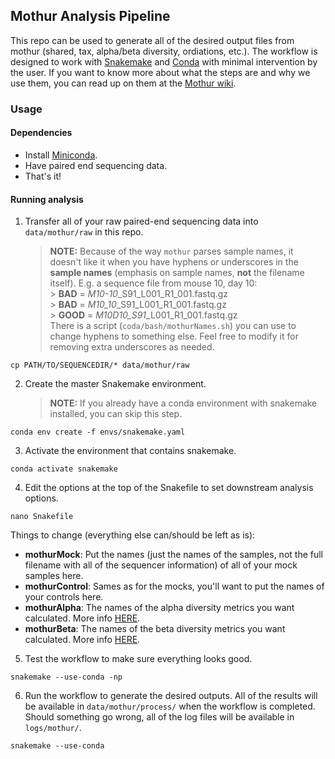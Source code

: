## Mothur Analysis Pipeline

This repo can be used to generate all of the desired output files from mothur (shared, tax, alpha/beta diversity, ordiations, etc.). The workflow is designed to work with [Snakemake](https://snakemake.readthedocs.io/en/stable/) and [Conda](https://docs.conda.io/en/latest/) with minimal intervention by the user. If you want to know more about what the steps are and why we use them, you can read up on them at the [Mothur wiki](https://www.mothur.org/wiki/MiSeq_SOP).

### Usage

#### Dependencies
* Install [Miniconda](https://docs.conda.io/en/latest/miniconda.html).
* Have paired end sequencing data.
* That's it!

#### Running analysis

1. Transfer all of your raw paired-end sequencing data into `data/mothur/raw` in this repo.
    > **NOTE:** Because of the way `mothur` parses sample names, it doesn't like it when you have hyphens or underscores in the **sample names** (emphasis on sample names, **not** the filename itself). 
    > E.g. a sequence file from mouse 10, day 10:  
        > **BAD** = *M10-10*_S91_L001_R1_001.fastq.gz  
        > **BAD** = *M10_10*_S91_L001_R1_001.fastq.gz  
        > **GOOD** = *M10D10_S91*_L001_R1_001.fastq.gz   
    > There is a script (`coda/bash/mothurNames.sh`) you can use to change hyphens to something else. Feel free to modify it for removing extra underscores as needed.
```
cp PATH/TO/SEQUENCEDIR/* data/mothur/raw
```

2. Create the master Snakemake environment.
    > **NOTE:** If you already have a conda environment with snakemake installed, you can skip this step.
```
conda env create -f envs/snakemake.yaml
```

3. Activate the environment that contains snakemake.
```
conda activate snakemake
```

4. Edit the options at the top of the Snakefile to set downstream analysis options.
```
nano Snakefile
```

Things to change (everything else can/should be left as is):
* **mothurMock**: Put the names (just the names of the samples, not the full filename with all of the sequencer information) of all of your mock samples here.
* **mothurControl**: Sames as for the mocks, you'll want to put the names of your controls here.
* **mothurAlpha**: The names of the alpha diversity metrics you want calculated. More info [HERE](https://www.mothur.org/wiki/Summary.single). 
* **mothurBeta**: The names of the beta diversity metrics you want calculated. More info [HERE](https://www.mothur.org/wiki/Dist.shared).

5. Test the workflow to make sure everything looks good.
```
snakemake --use-conda -np
```

6. Run the workflow to generate the desired outputs. All of the results will be available in `data/mothur/process/` when the workflow is completed. Should something go wrong, all of the log files will be available in `logs/mothur/`.
```
snakemake --use-conda
```







